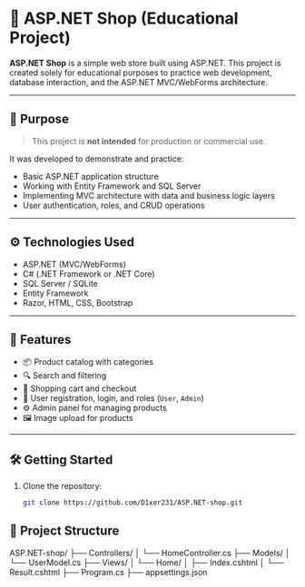 # 🛒 ASP.NET Shop (Educational Project)

**ASP.NET Shop** is a simple web store built using ASP.NET. This project is created solely for educational purposes to practice web development, database interaction, and the ASP.NET MVC/WebForms architecture.

---

## 📌 Purpose

> This project is **not intended** for production or commercial use.

It was developed to demonstrate and practice:

- Basic ASP.NET application structure
- Working with Entity Framework and SQL Server
- Implementing MVC architecture with data and business logic layers
- User authentication, roles, and CRUD operations

---

## ⚙️ Technologies Used

- ASP.NET (MVC/WebForms)
- C# (.NET Framework or .NET Core)
- SQL Server / SQLite
- Entity Framework
- Razor, HTML, CSS, Bootstrap

---

## 🚀 Features

- 📦 Product catalog with categories
- 🔍 Search and filtering
- 🛒 Shopping cart and checkout
- 🔐 User registration, login, and roles (`User`, `Admin`)
- ⚙️ Admin panel for managing products
- 🖼️ Image upload for products

---

## 🛠️ Getting Started

1. Clone the repository:
   ```bash
   git clone https://github.com/D1xer231/ASP.NET-shop.git


## 📂 Project Structure

ASP.NET-shop/
├── Controllers/
│ └── HomeController.cs
├── Models/
│ └── UserModel.cs
├── Views/
│ └── Home/
│ ├── Index.cshtml
│ └── Result.cshtml
├── Program.cs
├── appsettings.json